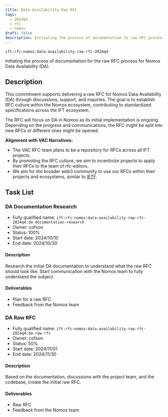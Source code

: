 ```yaml
---
title: Data Availability Raw RFC
tags:
  - 2024q4
  - rfc
  - nomos
draft: false
description: Initiating the process of documentation to raw RFC process for Nomos Data Availability.
---
```


`ift:rfc:nomos:data-availability-raw-rfc-2024q4`

Initiating the process of documentation for the raw RFC process for Nomos Data 
Availability (DA).

## Description

This commitment supports delivering a raw RFC for Nomos Data Availability (DA) 
through discussions, support, and inquiries. 
The goal is to establish RFC culture within the Nomos ecosystem,
contributing to standardized specifications across the IFT ecosystem.

The RFC will focus on DA in Nomos as its initial implementation is ongoing. 
Depending on the progress and communications, the RFC might be split into new 
RFCs or different ones might be opened.

**Alignment with VAC Narratives:**

- The VAC RFC team plans to be a repository for RFCs across all IFT projects.
- By promoting the RFC culture, we aim to incentivize projects to apply their 
  RFCs to the team of rfc-editors.
- We aim for the broader web3 community to use our RFCs within their projects 
  and ecosystems, similar to [IETF](https://www.ietf.org/).

## Task List

### DA Documentation Research

- Fully qualified name: 
  `ift:rfc:nomos:data-availability-raw-rfc-2024q4:da-documentation-research`
- Owner: cofson
- Status: 100%
- Start date: 2024/10/10
- End date: 2024/10/30

#### Description

Research the initial DA documentation to understand what the raw RFC should 
look like. Start communication with the Nomos team to fully understand the 
subject.

#### Deliverables

- Plan for a raw RFC
- Feedback from the Nomos team

### DA Raw RFC

- Fully qualified name: `ift:rfc:nomos:data-availability-raw-rfc-2024q4:da-raw-rfc`
- Owner: cofson
- Status: 50%
- Start date: 2024/11/01
- End date: 2024/11/30

#### Description

Based on the documentation, discussions with the project team, and the 
codebase, create the initial raw RFC.

#### Deliverables

- Raw RFC
- Feedback from the Nomos team
